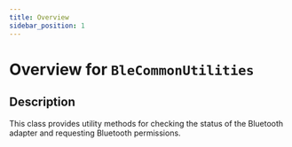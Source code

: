 ```yaml
---
title: Overview
sidebar_position: 1
---
```


# Overview for `BleCommonUtilities`

## Description

This class provides utility methods for checking the status of the Bluetooth adapter and requesting Bluetooth
 permissions.

